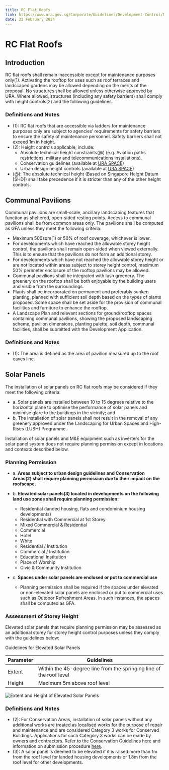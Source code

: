 ```yaml
---
title: RC Flat Roofs
link: https://www.ura.gov.sg/Corporate/Guidelines/Development-Control/Non-Residential/SR/RC-Flat-Roofs
date: 22 February 2024
---
```


# RC Flat Roofs

## Introduction

RC flat roofs shall remain inaccessible except for maintenance purposes only(1). Activating the rooftop for uses such as roof terraces and landscaped gardens may be allowed depending on the merits of the proposal. No structures shall be allowed unless otherwise approved by URA. Where allowed, structures (including any safety barriers) shall comply with height controls(2) and the following guidelines.

### Definitions and Notes

- (1): RC flat roofs that are accessible via ladders for maintenance purposes only are subject to agencies’ requirements for safety barriers to ensure the safety of maintenance personnel. Safety barriers shall not exceed 1m in height.
- (2): Height controls applicable, include:
  - Absolute technical height constraints(@) (e.g. Aviation paths restrictions, military and telecommunications installations).
  - Conservation guidelines (available at [URA SPACE](https://www.ura.gov.sg/maps/?service=STB))
  - Urban design height controls (available at [URA SPACE](https://www.ura.gov.sg/maps/?service=STB))
- (@): The absolute technical height (Based on Singapore Height Datum [SHD]) shall take precedence if it is stricter than any of the other height controls.

## Communal Pavilions

Communal pavilions are small-scale, ancillary landscaping features that function as sheltered, open-sided resting points. Access to communal pavilions shall be from common areas only. The pavilions shall be computed as GFA unless they meet the following criteria:

- Maximum 500sqm(1) or 50% of roof coverage, whichever is lower.
- For developments which have reached the allowable storey height control, the pavilions shall remain open-sided when viewed externally. This is to ensure that the pavilions do not form an additional storey.
- For developments which have not reached the allowable storey height or are not located within areas subject to storey height control, maximum 50% perimeter enclosure of the rooftop pavilions may be allowed.
- Communal pavilions shall be integrated with lush greenery. The greenery on the rooftop shall be both enjoyable by the building users and visible from the surroundings.
- Plants shall be incorporated on permanent and preferably sunken planting, planned with sufficient soil depth based on the types of plants proposed. Some space shall be set aside for the provision of communal facilities and furniture to enhance the rooftop.
- A Landscape Plan and relevant sections for ground/rooftop spaces containing communal pavilions, showing the proposed landscaping scheme, pavilion dimensions, planting palette, soil depth, communal facilities, shall be submitted with the Development Application.

### Definitions and Notes

- (1): The area is defined as the area of pavilion measured up to the roof eaves line.

## Solar Panels

The installation of solar panels on RC flat roofs may be considered if they meet the following criteria:

- a. Solar panels are installed between 10 to 15 degrees relative to the horizontal plane to optimise the performance of solar panels and minimise glare to the buildings in the vicinity; and
- b. The installation of solar panels shall not result in the removal of any greenery approved under the Landscaping for Urban Spaces and High-Rises (LUSH) Programme.

Installation of solar panels and M&E equipment such as inverters for the solar panel system does not require planning permission except in locations and contexts described below.

### Planning Permission

- a. **Areas subject to urban design guidelines and Conservation Areas(2) shall require planning permission due to their impact on the roofscape.**

- b. **Elevated solar panels(3) located in developments on the following land use zones shall require planning permission:**

  - Residential (landed housing, flats and condominium housing developments)
  - Residential with Commercial at 1st Storey
  - Mixed Commercial & Residential
  - Commercial
  - Hotel
  - White
  - Residential / Institution
  - Commercial / Institution
  - Educational Institution
  - Place of Worship
  - Civic & Community Institution

- c. **Spaces under solar panels are enclosed or put to commercial use**
  - Planning permission shall be required if the spaces under elevated or non-elevated solar panels are enclosed or put to commercial uses such as Outdoor Refreshment Areas. In such instances, the spaces shall be computed as GFA.

### Assessment of Storey Height

Elevated solar panels that require planning permission may be assessed as an additional storey for storey height control purposes unless they comply with the guidelines below:

Guidelines for Elevated Solar Panels

| **Parameter** | **Guidelines**                                                      |
| ------------- | ------------------------------------------------------------------- |
| Extent        | Within the 45-degree line from the springing line of the roof level |
| Height        | Maximum 5m above roof level                                         |

![Extent and Height of Elevated Solar Panels](https://www.ura.gov.sg/-/media/Corporate/Guidelines/Development-control/GFA/GFA54_Solar_Panels_Buildings.jpg?h=100%25&w=100%25)

### Definitions and Notes

- (2): For Conservation Areas, installation of solar panels without any additional works are treated as localised works for the purpose of repair and maintenance and are considered Category 3 works for Conserved Buildings. Applications for such Category 3 works can be made by owners and contractors. Refer to the Conservation Guidelines [here](https://www.ura.gov.sg/Corporate/Guidelines/Conservation) and information on submission procedure [here](https://www.ura.gov.sg/Corporate/Guidelines/Conservation/Additions-Alterations/Types-Works).
- (3): A solar panel is deemed to be elevated if it is raised more than 1m from the roof level for landed housing developments or 1.8m from the roof level for other developments.
